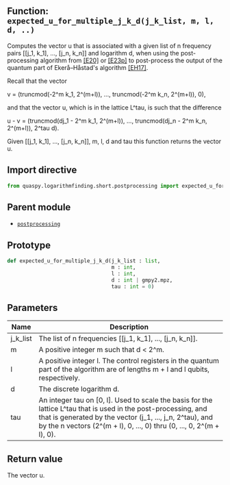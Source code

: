 ## Function: <code>expected\_u\_for\_multiple\_j\_k\_d(j_k_list, m, l, d, ..)</code>
Computes the vector u that is associated with a given list of n frequency pairs [[j_1, k_1], ..., [j_n, k_n]] and logarithm d, when using the post-processing algorithm from [[E20]](https://doi.org/10.1007/s10623-020-00783-2) or [[E23p]](https://doi.org/10.48550/arXiv.2309.01754) to post-process the output of the quantum part of Ekerå–Håstad's algorithm [[EH17]](https://doi.org/10.1007/978-3-319-59879-6_20).

Recall that the vector

v = (truncmod(-2^m k_1, 2^(m+l)), ..., truncmod(-2^m k_n, 2^(m+l)), 0),

and that the vector u, which is in the lattice L^tau, is such that the difference

u - v = (truncmod(dj_1 - 2^m k_1, 2^(m+l)), ..., truncmod(dj_n - 2^m k_n, 2^(m+l)), 2^tau d).

Given [[j_1, k_1], ..., [j_n, k_n]], m, l, d and tau this function returns the vector u.

## Import directive
```python
from quaspy.logarithmfinding.short.postprocessing import expected_u_for_multiple_j_k_d
```

## Parent module
- [<code>postprocessing</code>](README.md)

## Prototype
```python
def expected_u_for_multiple_j_k_d(j_k_list : list,
                                  m : int,
                                  l : int,
                                  d : int | gmpy2.mpz,
                                  tau : int = 0)
```

## Parameters
| <b>Name</b> | <b>Description</b> |
| ----------- | ------------------ |
| j_k_list | The list of n frequencies [[j_1, k_1], ..., [j_n, k_n]]. |
| m | A positive integer m such that d < 2^m. |
| l | A positive integer l. The control registers in the quantum part of the algorithm are of lengths m + l and l qubits, respectively. |
| d | The discrete logarithm d. |
| tau | An integer tau on [0, l]. Used to scale the basis for the lattice L^tau that is used in the post-processing, and that is generated by the vector (j_1, ..., j_n, 2^tau), and by the n vectors (2^(m + l), 0, ..., 0) thru (0, ..., 0, 2^(m + l), 0). |

## Return value
The vector u.

